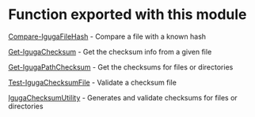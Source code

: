 # Function exported with this module

[Compare-IgugaFileHash](https://github.com/ivanmota/IgugaChecksumUtility/blob/master/docs/en-US/Compare-IgugaFileHash.md) - Compare a file with a known hash

[Get-IgugaChecksum](https://github.com/ivanmota/IgugaChecksumUtility/blob/master/docs/en-US/Get-IgugaChecksum.md) - Get the checksum info from a given file

[Get-IgugaPathChecksum](https://github.com/ivanmota/IgugaChecksumUtility/blob/master/docs/en-US/Get-IgugaPathChecksum.md) - Get the checksums for files or directories

[Test-IgugaChecksumFile](https://github.com/ivanmota/IgugaChecksumUtility/blob/master/docs/en-US/Test-IgugaChecksumFile.md) - Validate a checksum file

[IgugaChecksumUtility](https://github.com/ivanmota/IgugaChecksumUtility/blob/master/docs/en-US/IgugaChecksumUtility.md) - Generates and validate checksums for files or directories


